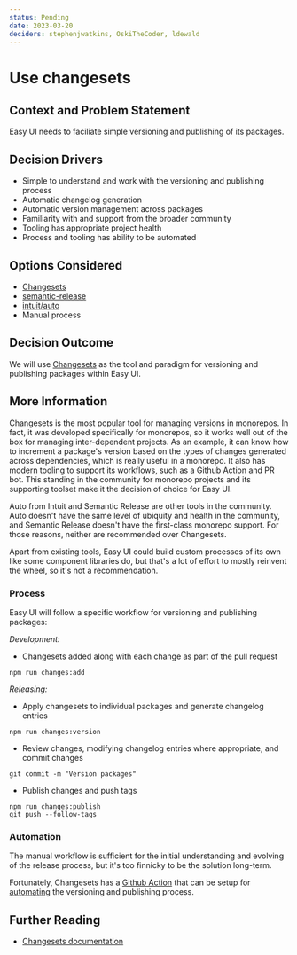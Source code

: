 ```yaml
---
status: Pending
date: 2023-03-20
deciders: stephenjwatkins, OskiTheCoder, ldewald
---
```


# Use changesets

## Context and Problem Statement

Easy UI needs to faciliate simple versioning and publishing of its packages.

## Decision Drivers

- Simple to understand and work with the versioning and publishing process
- Automatic changelog generation
- Automatic version management across packages
- Familiarity with and support from the broader community
- Tooling has appropriate project health
- Process and tooling has ability to be automated

## Options Considered

- [Changesets](https://github.com/changesets/changesets)
- [semantic-release](https://github.com/semantic-release/semantic-release)
- [intuit/auto](https://github.com/intuit/auto)
- Manual process

## Decision Outcome

We will use [Changesets](https://github.com/changesets/changesets) as the tool and paradigm for versioning and publishing packages within Easy UI.

## More Information

Changesets is the most popular tool for managing versions in monorepos. In fact, it was developed specifically for monorepos, so it works well out of the box for managing inter-dependent projects. As an example, it can know how to increment a package's version based on the types of changes generated across dependencies, which is really useful in a monorepo. It also has modern tooling to support its workflows, such as a Github Action and PR bot. This standing in the community for monorepo projects and its supporting toolset make it the decision of choice for Easy UI.

Auto from Intuit and Semantic Release are other tools in the community. Auto doesn't have the same level of ubiquity and health in the community, and Semantic Release doesn't have the first-class monorepo support. For those reasons, neither are recommended over Changesets.

Apart from existing tools, Easy UI could build custom processes of its own like some component libraries do, but that's a lot of effort to mostly reinvent the wheel, so it's not a recommendation.

### Process

Easy UI will follow a specific workflow for versioning and publishing packages:

_Development:_

- Changesets added along with each change as part of the pull request

```shell
npm run changes:add
```

_Releasing:_

- Apply changesets to individual packages and generate changelog entries

```shell
npm run changes:version
```

- Review changes, modifying changelog entries where appropriate, and commit changes

```shell
git commit -m "Version packages"
```

- Publish changes and push tags

```shell
npm run changes:publish
git push --follow-tags
```

### Automation

The manual workflow is sufficient for the initial understanding and evolving of the release process, but it's too finnicky to be the solution long-term.

Fortunately, Changesets has a [Github Action](https://github.com/changesets/action) that can be setup for [automating](https://github.com/changesets/changesets/blob/main/docs/automating-changesets.md) the versioning and publishing process.

## Further Reading

- [Changesets documentation](https://github.com/changesets/changesets/tree/main/docs)
